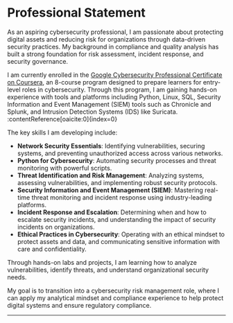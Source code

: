 # Professional Statement

As an aspiring cybersecurity professional, I am passionate about protecting digital assets and reducing risk for organizations through data-driven security practices. My background in compliance and quality analysis has built a strong foundation for risk assessment, incident response, and security governance.

I am currently enrolled in the [Google Cybersecurity Professional Certificate on Coursera](https://www.coursera.org/professional-certificates/google-cybersecurity), an 8-course program designed to prepare learners for entry-level roles in cybersecurity. Through this program, I am gaining hands-on experience with tools and platforms including Python, Linux, SQL, Security Information and Event Management (SIEM) tools such as Chronicle and Splunk, and Intrusion Detection Systems (IDS) like Suricata. :contentReference[oaicite:0]{index=0}

The key skills I am developing include:

- **Network Security Essentials**: Identifying vulnerabilities, securing systems, and preventing unauthorized access across various networks. 
- **Python for Cybersecurity**: Automating security processes and threat monitoring with powerful scripts.
- **Threat Identification and Risk Management**: Analyzing systems, assessing vulnerabilities, and implementing robust security protocols.
- **Security Information and Event Management (SIEM)**: Mastering real-time threat monitoring and incident response using industry-leading platforms.
- **Incident Response and Escalation**: Determining when and how to escalate security incidents, and understanding the impact of security incidents on organizations. 
- **Ethical Practices in Cybersecurity**: Operating with an ethical mindset to protect assets and data, and communicating sensitive information with care and confidentiality.

Through hands-on labs and projects, I am learning how to analyze vulnerabilities, identify threats, and understand organizational security needs.

My goal is to transition into a cybersecurity risk management role, where I can apply my analytical mindset and compliance experience to help protect digital systems and ensure regulatory compliance.

---
